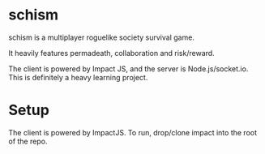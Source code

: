 schism
=============

schism is a multiplayer roguelike society survival game.

It heavily features permadeath, collaboration and risk/reward.

The client is powered by Impact JS, and the server is Node.js/socket.io. This is definitely a heavy learning project.

Setup
=====

The client is powered by ImpactJS. To run, drop/clone impact into the root of the repo.
